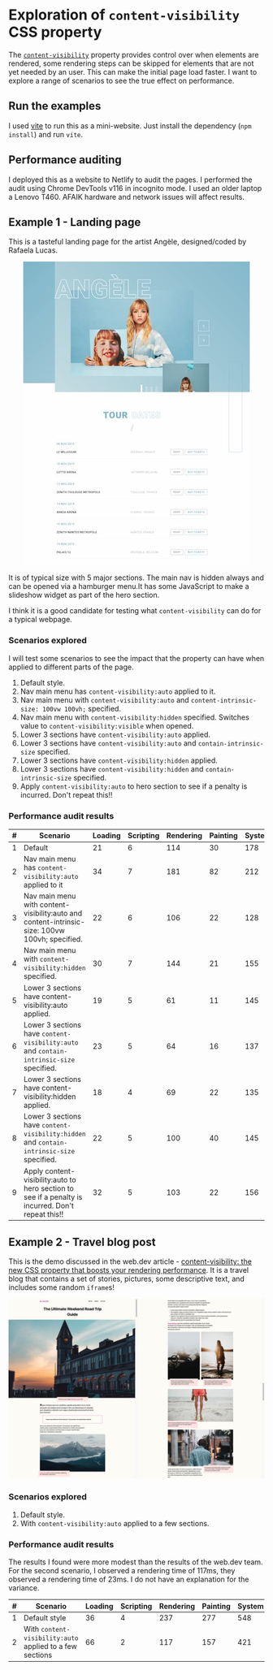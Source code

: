 # Exploration of `content-visibility` CSS property

The [`content-visibility`](https://developer.mozilla.org/en-US/docs/Web/CSS/content-visibility) property provides control over when elements are rendered, some rendering steps can be skipped for elements that are not yet needed by an user. This can make the initial page load faster. I want to explore a range of scenarios to see the true effect on performance.

## Run the examples

I used [vite](https://vitejs.dev/) to run this as a mini-website. Just install the dependency (`npm install`) and run `vite`.

## Performance auditing

I deployed this as a website to Netlify to audit the pages. I performed the audit using Chrome DevTools v116 in incognito mode. I used an older laptop a Lenovo T460. AFAIK hardware and network issues will affect results.

## Example 1 - Landing page

This is a tasteful landing page for the artist Angèle, designed/coded by Rafaela Lucas.

<img src="img/angele.jpg" alt="screenshot overview of angele landing page" style="display:block;margin:.5rem auto;"/>

It is of typical size with 5 major sections. The main nav is hidden always and can be opened via a hamburger menu.It has some JavaScript to make a slideshow widget as part of the hero section.

I think it is a good candidate for testing what `content-visibility` can do for a typical webpage.

### Scenarios explored

I will test some scenarios to see the impact that the property can have when applied to different parts of the page.

1. Default style.
1. Nav main menu has `content-visibility:auto` applied to it.
1. Nav main menu with `content-visibility:auto` and `content-intrinsic-size: 100vw 100vh;` specified.
1. Nav main menu with `content-visibility:hidden` specified. Switches value to `content-visibility:visible` when opened.
1. Lower 3 sections have `content-visibility:auto` applied.
1. Lower 3 sections have `content-visibility:auto` and `contain-intrinsic-size` specified.
1. Lower 3 sections have `content-visibility:hidden` applied.
1. Lower 3 sections have `content-visibility:hidden` and `contain-intrinsic-size` specified.
1. Apply `content-visibility:auto` to hero section to see if a penalty is incurred. Don't repeat this!!

### Performance audit results

| **#** | **Scenario**                                                                                       | **Loading** | **Scripting** | **Rendering** | **Painting** | **System** | **Idle** | **Total** |
|-------|----------------------------------------------------------------------------------------------------|-------------|---------------|---------------|--------------|------------|----------|-----------|
| 1     | Default                                                                                            | 21          | 6             | 114           | 30           | 178        | 4608     | 4957      |
| 2     | Nav main menu has `content-visibility:auto` applied to it                                          | 34          | 7             | 181           | 82           | 212        | 4479     | 4995      |
| 3     | Nav main menu with content-visibility:auto and content-intrinsic-size: 100vw 100vh; specified.     | 22          | 6             | 106           | 22           | 128        | 4715     | 4999      |
| 4     | Nav main menu with `content-visibility:hidden` specified.                                          | 30          | 7             | 144           | 21           | 155        | 4752     | 5109      |
| 5     | Lower 3 sections have content-visibility:auto applied.                                             | 19          | 5             | 61            | 11           | 145        | 4744     | 4985      |
| 6     | Lower 3 sections have `content-visibility:auto` and `contain-intrinsic-size` specified.            | 23          | 5             | 64            | 16           | 137        | 4673     | 4918      |
| 7     | Lower 3 sections have content-visibility:hidden applied.                                           | 18          | 4             | 69            | 22           | 135        | 4748     | 4996      |
| 8     | Lower 3 sections have `content-visibility:hidden` and `contain-intrinsic-size` specified.          | 22          | 5             | 100           | 40           | 145        | 4880     | 5192      |
| 9     | Apply content-visibility:auto to hero section to see if a penalty is incurred. Don't repeat this!! | 32          | 5             | 103           | 22           | 156        | 4542     | 4860      |

## Example 2 - Travel blog post

This is the demo discussed in the web.dev article - [content-visibility: the new CSS property that boosts your rendering performance](https://web.dev/content-visibility). It is a travel blog that contains a set of stories, pictures, some descriptive text, and includes some random <code>iframe</code>s!

<img src="img/travel-blog-post.jpg" alt="screenshot overview of travel blog post"/>

### Scenarios explored

1. Default style.
1. With `content-visibility:auto` applied to a few sections.

### Performance audit results

The results I found were more modest than the results of the web.dev team. For the second scenario, I observed a rendering time of 117ms, they observed a rendering time of 23ms. I do not have an explanation for the variance.

| **#** | **Scenario**                                             | **Loading** | **Scripting** | **Rendering** | **Painting** | **System** | **Idle** | **Total** |
|-------|----------------------------------------------------------|-------------|---------------|---------------|--------------|------------|----------|-----------|
| 1     | Default style                                            | 36          | 4             | 237           | 277          | 548        | 8888     | 9990      |
| 2     | With `content-visibility:auto` applied to a few sections | 66          | 2             | 117           | 157          | 421        | 9459     | 10222     |
